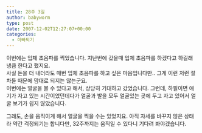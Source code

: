```yaml
---
title: 28주 3일
author: babyworm
type: post
date: 2007-12-02T12:27:07+00:00
categories:
  - 아빠되기
---
```

이번에는 입체 초음파를 찍었습니다. 지난번에 갔을때 입체 초음파를 하겠다고 하길래 냉큼 한다고 했지요.
<br>
사실 돈을 더 내더라도 매번 입체 초음파를 하고 싶은 마음입니다만.. 그게 이런 저런 절차들 때문에 맘대로 되지는 않는군요.
<br>
이번에는 얼굴을 볼 수 있다고 해서, 상당히 기대하고 갔었습니다. 그런데, 하필이면 애기가 자고 있는 시간이었던데다가 얼굴과 발을 모두 얼굴있는 곳에 두고 자고 있어서 얼굴 보기가 쉽지 않았습니다.

그래도, 손을 움직이게 해서 얼굴을 찍을 수는 있었지요.
아직 자세를 바꾸지 않은 상태라 약간 걱정되기는 합니다만, 32주까지는 움직일 수 있다니 기다려 봐야겠습니다.

